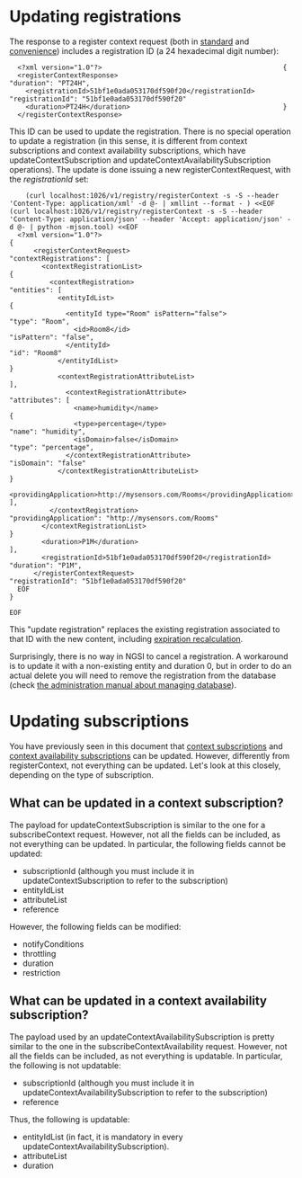 # Updating registrations

The response to a register context request (both in
[standard](#Register_Context_operation "wikilink") and
[convenience](#Convenience_Register_Context "wikilink")) includes a
registration ID (a 24 hexadecimal digit number):

      <?xml version="1.0"?>                                             {
      <registerContextResponse>                                             "duration": "PT24H",
        <registrationId>51bf1e0ada053170df590f20</registrationId>           "registrationId": "51bf1e0ada053170df590f20"
        <duration>PT24H</duration>                                      }
      </registerContextResponse>                                    
 
This ID can be used to update the registration. There is no special
operation to update a registration (in this sense, it is different from
context subscriptions and context availability subscriptions, which have
updateContextSubscription and updateContextAvailabilitySubscription
operations). The update is done issuing a new registerContextRequest,
with the *registrationId* set:

        (curl localhost:1026/v1/registry/registerContext -s -S --header 'Content-Type: application/xml' -d @- | xmllint --format - ) <<EOF       (curl localhost:1026/v1/registry/registerContext -s -S --header 'Content-Type: application/json' --header 'Accept: application/json' -d @- | python -mjson.tool) <<EOF
      <?xml version="1.0"?>                                                                                                                    {
          <registerContextRequest>                                                                                                                 "contextRegistrations": [
            <contextRegistrationList>                                                                                                                  {
              <contextRegistration>                                                                                                                        "entities": [
                <entityIdList>                                                                                                                                 {
                  <entityId type="Room" isPattern="false">                                                                                                         "type": "Room",
                    <id>Room8</id>                                                                                                                                 "isPattern": "false",
                  </entityId>                                                                                                                                      "id": "Room8"
                </entityIdList>                                                                                                                                }
                <contextRegistrationAttributeList>                                                                                                         ],
                  <contextRegistrationAttribute>                                                                                                           "attributes": [
                    <name>humidity</name>                                                                                                                      {
                    <type>percentage</type>                                                                                                                        "name": "humidity",
                    <isDomain>false</isDomain>                                                                                                                     "type": "percentage",
                  </contextRegistrationAttribute>                                                                                                                  "isDomain": "false"
                </contextRegistrationAttributeList>                                                                                                            }
                <providingApplication>http://mysensors.com/Rooms</providingApplication>                                                                    ],
              </contextRegistration>                                                                                                                       "providingApplication": "http://mysensors.com/Rooms"
            </contextRegistrationList>                                                                                                                 }
            <duration>P1M</duration>                                                                                                               ],
            <registrationId>51bf1e0ada053170df590f20</registrationId>                                                                              "duration": "P1M",
          </registerContextRequest>                                                                                                                "registrationId": "51bf1e0ada053170df590f20"
      EOF                                                                                                                                      }
                                                                                                                                               EOF
  
This "update registration" replaces the existing registration associated
to that ID with the new content, including [expiration
recalculation](#Extending_duration "wikilink").

Surprisingly, there is no way in NGSI to cancel a registration. A
workaround is to update it with a non-existing entity and duration 0,
but in order to do an actual delete you will need to remove the
registration from the database (check [the administration manual about
managing
database](Publish/Subscribe_Broker_-_Orion_Context_Broker_-_Installation_and_Administration_Guide#Database_administration "wikilink")).

# Updating subscriptions

You have previously seen in this document that [context
subscriptions](#Context_subscriptions "wikilink") and [context
availability
subscriptions](#Context_availability_subscriptions "wikilink") can be
updated. However, differently from registerContext, not everything can
be updated. Let's look at this closely, depending on the type of
subscription.

## What can be updated in a context subscription?

The payload for updateContextSubscription is similar to the one for a
subscribeContext request. However, not all the fields can be included,
as not everything can be updated. In particular, the following fields
cannot be updated:

-   subscriptionId (although you must include it in
    updateContextSubscription to refer to the subscription)
-   entityIdList
-   attributeList
-   reference

However, the following fields can be modified:

-   notifyConditions
-   throttling
-   duration
-   restriction

## What can be updated in a context availability subscription?

The payload used by an updateContextAvailabilitySubscription is pretty
similar to the one in the subscribeContextAvailability request. However,
not all the fields can be included, as not everything is updatable. In
particular, the following is not updatable:

-   subscriptionId (although you must include it in
    updateContextAvailabilitySubscription to refer to the subscription)
-   reference

Thus, the following is updatable:

-   entityIdList (in fact, it is mandatory in
    every updateContextAvailabilitySubscription).
-   attributeList
-   duration
